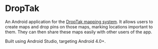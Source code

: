 DropTak
=======

An Android application for the [DropTak mapping system](https://github.com/kylepotts/droptak-web). It allows users to create maps and drop pins on those maps, marking locations important to them. They can then share these maps easily with other users of the app. 

Built using Android Studio, targeting Android 4.0+. 
